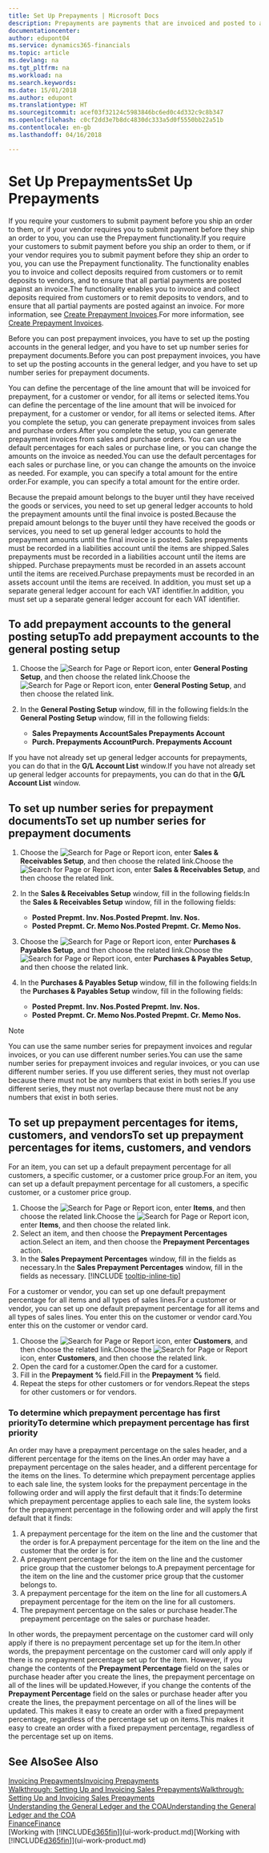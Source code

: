 ```yaml
---
title: Set Up Prepayments | Microsoft Docs
description: Prepayments are payments that are invoiced and posted to a sales or purchase prepayment order before final invoicing. You might require a deposit before you manufacture items to order, or you might require payment before you ship items to a customer. The prepayments functionality enables you to invoice and collect deposits required from customers or to remit deposits to vendors. Thus, you can ensure that all payments are posted against an invoice.
documentationcenter: 
author: edupont04
ms.service: dynamics365-financials
ms.topic: article
ms.devlang: na
ms.tgt_pltfrm: na
ms.workload: na
ms.search.keywords: 
ms.date: 15/01/2018
ms.author: edupont
ms.translationtype: HT
ms.sourcegitcommit: acef03f32124c5983846bc6ed0c4d332c9c8b347
ms.openlocfilehash: c0cf2dd3e7b8dc4830dc333a5d0f5550bb22a51b
ms.contentlocale: en-gb
ms.lasthandoff: 04/16/2018

---
```

# <a name="set-up-prepayments"></a><span data-ttu-id="091a1-106">Set Up Prepayments</span><span class="sxs-lookup"><span data-stu-id="091a1-106">Set Up Prepayments</span></span>
<span data-ttu-id="091a1-107">If you require your customers to submit payment before you ship an order to them, or if your vendor requires you to submit payment before they ship an order to you, you can use the Prepayment functionality.</span><span class="sxs-lookup"><span data-stu-id="091a1-107">If you require your customers to submit payment before you ship an order to them, or if your vendor requires you to submit payment before they ship an order to you, you can use the Prepayment functionality.</span></span> <span data-ttu-id="091a1-108">The functionality enables you to invoice and collect deposits required from customers or to remit deposits to vendors, and to ensure that all partial payments are posted against an invoice.</span><span class="sxs-lookup"><span data-stu-id="091a1-108">The functionality enables you to invoice and collect deposits required from customers or to remit deposits to vendors, and to ensure that all partial payments are posted against an invoice.</span></span> <span data-ttu-id="091a1-109">For more information, see [Create Prepayment Invoices](finance-how-to-create-prepayment-invoices.md).</span><span class="sxs-lookup"><span data-stu-id="091a1-109">For more information, see [Create Prepayment Invoices](finance-how-to-create-prepayment-invoices.md).</span></span>

<span data-ttu-id="091a1-110">Before you can post prepayment invoices, you have to set up the posting accounts in the general ledger, and you have to set up number series for prepayment documents.</span><span class="sxs-lookup"><span data-stu-id="091a1-110">Before you can post prepayment invoices, you have to set up the posting accounts in the general ledger, and you have to set up number series for prepayment documents.</span></span>  

<span data-ttu-id="091a1-111">You can define the percentage of the line amount that will be invoiced for prepayment, for a customer or vendor, for all items or selected items.</span><span class="sxs-lookup"><span data-stu-id="091a1-111">You can define the percentage of the line amount that will be invoiced for prepayment, for a customer or vendor, for all items or selected items.</span></span> <span data-ttu-id="091a1-112">After you complete the setup, you can generate prepayment invoices from sales and purchase orders.</span><span class="sxs-lookup"><span data-stu-id="091a1-112">After you complete the setup, you can generate prepayment invoices from sales and purchase orders.</span></span> <span data-ttu-id="091a1-113">You can use the default percentages for each sales or purchase line, or you can change the amounts on the invoice as needed.</span><span class="sxs-lookup"><span data-stu-id="091a1-113">You can use the default percentages for each sales or purchase line, or you can change the amounts on the invoice as needed.</span></span> <span data-ttu-id="091a1-114">For example, you can specify a total amount for the entire order.</span><span class="sxs-lookup"><span data-stu-id="091a1-114">For example, you can specify a total amount for the entire order.</span></span>  

<span data-ttu-id="091a1-115">Because the prepaid amount belongs to the buyer until they have received the goods or services, you need to set up general ledger accounts to hold the prepayment amounts until the final invoice is posted.</span><span class="sxs-lookup"><span data-stu-id="091a1-115">Because the prepaid amount belongs to the buyer until they have received the goods or services, you need to set up general ledger accounts to hold the prepayment amounts until the final invoice is posted.</span></span> <span data-ttu-id="091a1-116">Sales prepayments must be recorded in a liabilities account until the items are shipped.</span><span class="sxs-lookup"><span data-stu-id="091a1-116">Sales prepayments must be recorded in a liabilities account until the items are shipped.</span></span> <span data-ttu-id="091a1-117">Purchase prepayments must be recorded in an assets account until the items are received.</span><span class="sxs-lookup"><span data-stu-id="091a1-117">Purchase prepayments must be recorded in an assets account until the items are received.</span></span> <span data-ttu-id="091a1-118">In addition, you must set up a separate general ledger account for each VAT identifier.</span><span class="sxs-lookup"><span data-stu-id="091a1-118">In addition, you must set up a separate general ledger account for each VAT identifier.</span></span>

## <a name="to-add-prepayment-accounts-to-the-general-posting-setup"></a><span data-ttu-id="091a1-119">To add prepayment accounts to the general posting setup</span><span class="sxs-lookup"><span data-stu-id="091a1-119">To add prepayment accounts to the general posting setup</span></span>  

1. <span data-ttu-id="091a1-120">Choose the ![Search for Page or Report](media/ui-search/search_small.png "Search for Page or Report icon") icon, enter **General Posting Setup**, and then choose the related link.</span><span class="sxs-lookup"><span data-stu-id="091a1-120">Choose the ![Search for Page or Report](media/ui-search/search_small.png "Search for Page or Report icon") icon, enter **General Posting Setup**, and then choose the related link.</span></span>
2. <span data-ttu-id="091a1-121">In the **General Posting Setup** window, fill in the following fields:</span><span class="sxs-lookup"><span data-stu-id="091a1-121">In the **General Posting Setup** window, fill in the following fields:</span></span>  

    - <span data-ttu-id="091a1-122">**Sales Prepayments Account**</span><span class="sxs-lookup"><span data-stu-id="091a1-122">**Sales Prepayments Account**</span></span>  
    - <span data-ttu-id="091a1-123">**Purch. Prepayments Account**</span><span class="sxs-lookup"><span data-stu-id="091a1-123">**Purch. Prepayments Account**</span></span>  

<span data-ttu-id="091a1-124">If you have not already set up general ledger accounts for prepayments, you can do that in the **G/L Account List** window.</span><span class="sxs-lookup"><span data-stu-id="091a1-124">If you have not already set up general ledger accounts for prepayments, you can do that in the **G/L Account List** window.</span></span>  

## <a name="to-set-up-number-series-for-prepayment-documents"></a><span data-ttu-id="091a1-125">To set up number series for prepayment documents</span><span class="sxs-lookup"><span data-stu-id="091a1-125">To set up number series for prepayment documents</span></span>  

1. <span data-ttu-id="091a1-126">Choose the ![Search for Page or Report](media/ui-search/search_small.png "Search for Page or Report icon") icon, enter **Sales & Receivables Setup**, and then choose the related link.</span><span class="sxs-lookup"><span data-stu-id="091a1-126">Choose the ![Search for Page or Report](media/ui-search/search_small.png "Search for Page or Report icon") icon, enter **Sales & Receivables Setup**, and then choose the related link.</span></span>
2. <span data-ttu-id="091a1-127">In the **Sales & Receivables Setup** window, fill in the following fields:</span><span class="sxs-lookup"><span data-stu-id="091a1-127">In the **Sales & Receivables Setup** window, fill in the following fields:</span></span>  

   - <span data-ttu-id="091a1-128">**Posted Prepmt. Inv. Nos.**</span><span class="sxs-lookup"><span data-stu-id="091a1-128">**Posted Prepmt. Inv. Nos.**</span></span>
   - <span data-ttu-id="091a1-129">**Posted Prepmt. Cr. Memo Nos.**</span><span class="sxs-lookup"><span data-stu-id="091a1-129">**Posted Prepmt. Cr. Memo Nos.**</span></span>

1. <span data-ttu-id="091a1-130">Choose the ![Search for Page or Report](media/ui-search/search_small.png "Search for Page or Report icon") icon, enter **Purchases & Payables Setup**, and then choose the related link.</span><span class="sxs-lookup"><span data-stu-id="091a1-130">Choose the ![Search for Page or Report](media/ui-search/search_small.png "Search for Page or Report icon") icon, enter **Purchases & Payables Setup**, and then choose the related link.</span></span>
2. <span data-ttu-id="091a1-131">In the **Purchases & Payables Setup** window, fill in the following fields:</span><span class="sxs-lookup"><span data-stu-id="091a1-131">In the **Purchases & Payables Setup** window, fill in the following fields:</span></span>

    - <span data-ttu-id="091a1-132">**Posted Prepmt. Inv. Nos.**</span><span class="sxs-lookup"><span data-stu-id="091a1-132">**Posted Prepmt. Inv. Nos.**</span></span>
    - <span data-ttu-id="091a1-133">**Posted Prepmt. Cr. Memo Nos.**</span><span class="sxs-lookup"><span data-stu-id="091a1-133">**Posted Prepmt. Cr. Memo Nos.**</span></span>

> [!NOTE]  
>  <span data-ttu-id="091a1-134">You can use the same number series for prepayment invoices and regular invoices, or you can use different number series.</span><span class="sxs-lookup"><span data-stu-id="091a1-134">You can use the same number series for prepayment invoices and regular invoices, or you can use different number series.</span></span> <span data-ttu-id="091a1-135">If you use different series, they must not overlap because there must not be any numbers that exist in both series.</span><span class="sxs-lookup"><span data-stu-id="091a1-135">If you use different series, they must not overlap because there must not be any numbers that exist in both series.</span></span>  

## <a name="to-set-up-prepayment-percentages-for-items-customers-and-vendors"></a><span data-ttu-id="091a1-136">To set up prepayment percentages for items, customers, and vendors</span><span class="sxs-lookup"><span data-stu-id="091a1-136">To set up prepayment percentages for items, customers, and vendors</span></span>  
<span data-ttu-id="091a1-137">For an item, you can set up a default prepayment percentage for all customers, a specific customer, or a customer price group.</span><span class="sxs-lookup"><span data-stu-id="091a1-137">For an item, you can set up a default prepayment percentage for all customers, a specific customer, or a customer price group.</span></span>  

1. <span data-ttu-id="091a1-138">Choose the ![Search for Page or Report](media/ui-search/search_small.png "Search for Page or Report icon") icon, enter **Items**, and then choose the related link.</span><span class="sxs-lookup"><span data-stu-id="091a1-138">Choose the ![Search for Page or Report](media/ui-search/search_small.png "Search for Page or Report icon") icon, enter **Items**, and then choose the related link.</span></span>
2. <span data-ttu-id="091a1-139">Select an item, and then choose the **Prepayment Percentages** action.</span><span class="sxs-lookup"><span data-stu-id="091a1-139">Select an item, and then choose the **Prepayment Percentages** action.</span></span>  
3. <span data-ttu-id="091a1-140">In the **Sales Prepayment Percentages** window, fill in the fields as necessary.</span><span class="sxs-lookup"><span data-stu-id="091a1-140">In the **Sales Prepayment Percentages** window, fill in the fields as necessary.</span></span> [!INCLUDE [tooltip-inline-tip](includes/tooltip-inline-tip_md.md)]

<span data-ttu-id="091a1-141">For a customer or vendor, you can set up one default prepayment percentage for all items and all types of sales lines.</span><span class="sxs-lookup"><span data-stu-id="091a1-141">For a customer or vendor, you can set up one default prepayment percentage for all items and all types of sales lines.</span></span> <span data-ttu-id="091a1-142">You enter this on the customer or vendor card.</span><span class="sxs-lookup"><span data-stu-id="091a1-142">You enter this on the customer or vendor card.</span></span>

1. <span data-ttu-id="091a1-143">Choose the ![Search for Page or Report](media/ui-search/search_small.png "Search for Page or Report icon") icon, enter **Customers**, and then choose the related link.</span><span class="sxs-lookup"><span data-stu-id="091a1-143">Choose the ![Search for Page or Report](media/ui-search/search_small.png "Search for Page or Report icon") icon, enter **Customers**, and then choose the related link.</span></span>
2. <span data-ttu-id="091a1-144">Open the card for a customer.</span><span class="sxs-lookup"><span data-stu-id="091a1-144">Open the card for a customer.</span></span>
3. <span data-ttu-id="091a1-145">Fill in the **Prepayment %** field.</span><span class="sxs-lookup"><span data-stu-id="091a1-145">Fill in the **Prepayment %** field.</span></span>
4. <span data-ttu-id="091a1-146">Repeat the steps for other customers or for vendors.</span><span class="sxs-lookup"><span data-stu-id="091a1-146">Repeat the steps for other customers or for vendors.</span></span>  

### <a name="to-determine-which-prepayment-percentage-has-first-priority"></a><span data-ttu-id="091a1-147">To determine which prepayment percentage has first priority</span><span class="sxs-lookup"><span data-stu-id="091a1-147">To determine which prepayment percentage has first priority</span></span>  
<span data-ttu-id="091a1-148">An order may have a prepayment percentage on the sales header, and a different percentage for the items on the lines.</span><span class="sxs-lookup"><span data-stu-id="091a1-148">An order may have a prepayment percentage on the sales header, and a different percentage for the items on the lines.</span></span> <span data-ttu-id="091a1-149">To determine which prepayment percentage applies to each sale line, the system looks for the prepayment percentage in the following order and will apply the first default that it finds:</span><span class="sxs-lookup"><span data-stu-id="091a1-149">To determine which prepayment percentage applies to each sale line, the system looks for the prepayment percentage in the following order and will apply the first default that it finds:</span></span>  
1. <span data-ttu-id="091a1-150">A prepayment percentage for the item on the line and the customer that the order is for.</span><span class="sxs-lookup"><span data-stu-id="091a1-150">A prepayment percentage for the item on the line and the customer that the order is for.</span></span>  
2. <span data-ttu-id="091a1-151">A prepayment percentage for the item on the line and the customer price group that the customer belongs to.</span><span class="sxs-lookup"><span data-stu-id="091a1-151">A prepayment percentage for the item on the line and the customer price group that the customer belongs to.</span></span>  
3. <span data-ttu-id="091a1-152">A prepayment percentage for the item on the line for all customers.</span><span class="sxs-lookup"><span data-stu-id="091a1-152">A prepayment percentage for the item on the line for all customers.</span></span>  
4. <span data-ttu-id="091a1-153">The prepayment percentage on the sales or purchase header.</span><span class="sxs-lookup"><span data-stu-id="091a1-153">The prepayment percentage on the sales or purchase header.</span></span>  

<span data-ttu-id="091a1-154">In other words, the prepayment percentage on the customer card will only apply if there is no prepayment percentage set up for the item.</span><span class="sxs-lookup"><span data-stu-id="091a1-154">In other words, the prepayment percentage on the customer card will only apply if there is no prepayment percentage set up for the item.</span></span> <span data-ttu-id="091a1-155">However, if you change the contents of the **Prepayment Percentage** field on the sales or purchase header after you create the lines, the prepayment percentage on all of the lines will be updated.</span><span class="sxs-lookup"><span data-stu-id="091a1-155">However, if you change the contents of the **Prepayment Percentage** field on the sales or purchase header after you create the lines, the prepayment percentage on all of the lines will be updated.</span></span> <span data-ttu-id="091a1-156">This makes it easy to create an order with a fixed prepayment percentage, regardless of the percentage set up on items.</span><span class="sxs-lookup"><span data-stu-id="091a1-156">This makes it easy to create an order with a fixed prepayment percentage, regardless of the percentage set up on items.</span></span>

## <a name="see-also"></a><span data-ttu-id="091a1-157">See Also</span><span class="sxs-lookup"><span data-stu-id="091a1-157">See Also</span></span>  
[<span data-ttu-id="091a1-158">Invoicing Prepayments</span><span class="sxs-lookup"><span data-stu-id="091a1-158">Invoicing Prepayments</span></span>](finance-invoice-prepayments.md)  
[<span data-ttu-id="091a1-159">Walkthrough: Setting Up and Invoicing Sales Prepayments</span><span class="sxs-lookup"><span data-stu-id="091a1-159">Walkthrough: Setting Up and Invoicing Sales Prepayments</span></span>](walkthrough-setting-up-and-invoicing-sales-prepayments.md)  
[<span data-ttu-id="091a1-160">Understanding the General Ledger and the COA</span><span class="sxs-lookup"><span data-stu-id="091a1-160">Understanding the General Ledger and the COA</span></span>](finance-general-ledger.md)  
[<span data-ttu-id="091a1-161">Finance</span><span class="sxs-lookup"><span data-stu-id="091a1-161">Finance</span></span>](finance.md)  
<span data-ttu-id="091a1-162">[Working with [!INCLUDE[d365fin](includes/d365fin_md.md)]](ui-work-product.md)</span><span class="sxs-lookup"><span data-stu-id="091a1-162">[Working with [!INCLUDE[d365fin](includes/d365fin_md.md)]](ui-work-product.md)</span></span>

